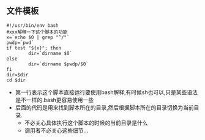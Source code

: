## 文件模板
```
#!/usr/bin/env bash
#xxx解释一下这个脚本的功能
x=`echo $0 | grep "^/"`
pwdp=`pwd`
if test "${x}"; then
        dir=`dirname $0`
else
        dir=`dirname $pwdp/$0`
fi
dir=$dir
cd $dir
```


* 第一行表示这个脚本直接运行要使用bash解释,有时候sh也可以,只是某些语法是不一样的.bash更容易使用一些
* 后面的代码是用来找到脚本所在的目录,然后根据脚本所在的目录切换为当前目录. 
  * 不必关心具体执行这个脚本的时候的当前目录是什么 
  * 调用者不必关心这些细节...
